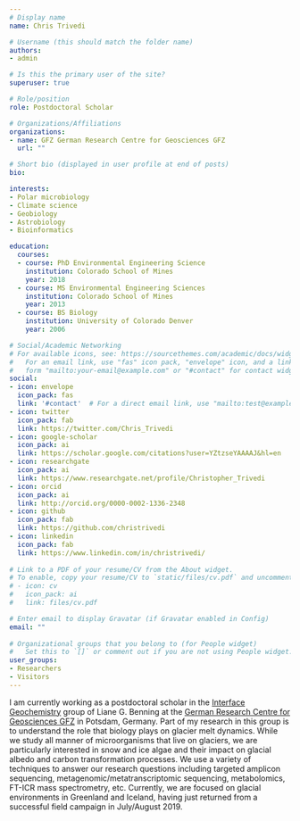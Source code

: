```yaml
---
# Display name
name: Chris Trivedi

# Username (this should match the folder name)
authors:
- admin

# Is this the primary user of the site?
superuser: true

# Role/position
role: Postdoctoral Scholar

# Organizations/Affiliations
organizations:
- name: GFZ German Research Centre for Geosciences GFZ
  url: ""

# Short bio (displayed in user profile at end of posts)
bio:

interests:
- Polar microbiology 
- Climate science
- Geobiology
- Astrobiology
- Bioinformatics

education:
  courses:
  - course: PhD Environmental Engineering Science
    institution: Colorado School of Mines
    year: 2018
  - course: MS Environmental Engineering Sciences
    institution: Colorado School of Mines
    year: 2013
  - course: BS Biology
    institution: University of Colorado Denver
    year: 2006

# Social/Academic Networking
# For available icons, see: https://sourcethemes.com/academic/docs/widgets/#icons
#   For an email link, use "fas" icon pack, "envelope" icon, and a link in the
#   form "mailto:your-email@example.com" or "#contact" for contact widget.
social:
- icon: envelope
  icon_pack: fas
  link: '#contact'  # For a direct email link, use "mailto:test@example.org".
- icon: twitter
  icon_pack: fab
  link: https://twitter.com/Chris_Trivedi
- icon: google-scholar
  icon_pack: ai
  link: https://scholar.google.com/citations?user=YZtzseYAAAAJ&hl=en
- icon: researchgate
  icon_pack: ai
  link: https://www.researchgate.net/profile/Christopher_Trivedi  
- icon: orcid
  icon_pack: ai
  link: http://orcid.org/0000-0002-1336-2348
- icon: github
  icon_pack: fab
  link: https://github.com/christrivedi
- icon: linkedin
  icon_pack: fab
  link: https://www.linkedin.com/in/christrivedi/
  
# Link to a PDF of your resume/CV from the About widget.
# To enable, copy your resume/CV to `static/files/cv.pdf` and uncomment the lines below.  
# - icon: cv
#   icon_pack: ai
#   link: files/cv.pdf

# Enter email to display Gravatar (if Gravatar enabled in Config)
email: ""
  
# Organizational groups that you belong to (for People widget)
#   Set this to `[]` or comment out if you are not using People widget.  
user_groups:
- Researchers
- Visitors
---
```


I am currently working as a postdoctoral scholar in the [Interface Geochemistry](https://www.gfz-potsdam.de/en/section/interface-geochemistry/overview/) group of Liane G. Benning at the [German Research Centre for Geosciences GFZ](https://www.gfz-potsdam.de/startseite/) in Potsdam, Germany. Part of my research in this group is to understand the role that biology plays on glacier melt dynamics. While we study all manner of microorganisms that live on glaciers, we are particularly interested in snow and ice algae and their impact on glacial albedo and carbon transformation processes. We use a variety of techniques to answer our research questions including targeted amplicon sequencing, metagenomic/metatranscriptomic sequencing, metabolomics, FT-ICR mass spectrometry, etc. Currently, we are focused on glacial environments in Greenland and Iceland, having just returned from a successful field campaign in July/August 2019.

